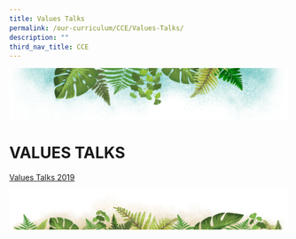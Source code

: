 ```yaml
---
title: Values Talks
permalink: /our-curriculum/CCE/Values-Talks/
description: ""
third_nav_title: CCE
---
```

![](/images/Banner.png)

# **VALUES TALKS**

[Values Talks 2019](/files/Our%20Curriculum/CCE/Values%20Talks%202019.pdf)

![](/images/bg-bottom.png)
